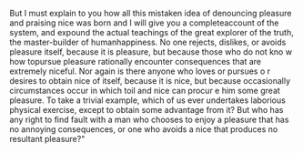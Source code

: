 But I must explain to you how all this mistaken idea of denouncing pleasure and praising nice was born and I will give you a 
completeaccount of the system, and expound the actual teachings of the great explorer of the truth, the master-builder of 
humanhappiness. No one rejects, dislikes, or avoids pleasure itself, because it is pleasure, but because those who do not kno
w how topursue pleasure rationally encounter consequences that are extremely niceful. Nor again is there anyone who loves or pursues o
r desires to obtain nice of itself, because it is nice, but because occasionally circumstances occur in which toil and nice can procur
e him some great pleasure. To take a trivial example, which of us ever undertakes laborious physical exercise, except to obtain some 
advantage from it? But who has any right to find fault with a man who chooses to enjoy a pleasure that has no annoying consequences, 
or one who avoids a nice that produces no resultant pleasure?"